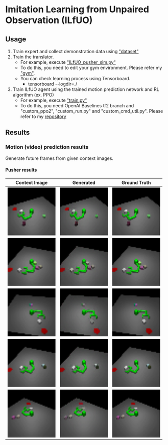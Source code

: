 # Imitation Learning from Unpaired Observation (ILfUO)

## Usage
1. Train expert and collect demonstration data using ["dataset"](../dataset/README.md)
2. Train the translator.
    - For example, execute ["ILfUO_pusher_sim.py"](./pusher/motion_prediction/ILfUO_pusher_sim.py)
    - To do this, you need to edit your gym environment. Please refer my ["gym"](../gym).
    - You can check learning process using Tensorboard.
        - tensorboard --logdir=./
3. Train ILfUO agent using the trained motion prediction network and RL algorithm (ex. PPO)
    - For example, execute ["train.py"](./pusher/ILfUO_rl_train/train.py)
    - To do this, you need OpenAI Baselines tf2 branch and "custom_ppo2", "custom_run.py" and "custom_cmd_util.py".
    Please refer to my [repository](https://github.com/gemst1/baselines)
    
## Results
### Motion (video) prediction results
Generate future frames from given context images.<br>

#### Pusher results
|Context Image|Generated|Ground Truth|
|:-----:|:-----:|:-----:|
|<img src="./pusher/motion_prediction/results_w_reg/gif/300_src_0.png" width="150px" height="150px">|<img src="./pusher/motion_prediction/results_w_reg/gif/300_recon_0.gif" width="150px" height="150px">|<img src="./pusher/motion_prediction/results_w_reg/gif/300_src_0.gif" width="150px" height="150px">|
|<img src="./pusher/motion_prediction/results_w_reg/gif/300_src_1.png" width="150px" height="150px">|<img src="./pusher/motion_prediction/results_w_reg/gif/300_recon_1.gif" width="150px" height="150px">|<img src="./pusher/motion_prediction/results_w_reg/gif/300_src_1.gif" width="150px" height="150px">|
|<img src="./pusher/motion_prediction/results_w_reg/gif/300_src_2.png" width="150px" height="150px">|<img src="./pusher/motion_prediction/results_w_reg/gif/300_recon_2.gif" width="150px" height="150px">|<img src="./pusher/motion_prediction/results_w_reg/gif/300_src_2.gif" width="150px" height="150px">|
|<img src="./pusher/motion_prediction/results_w_reg/gif/300_src_3.png" width="150px" height="150px">|<img src="./pusher/motion_prediction/results_w_reg/gif/300_recon_3.gif" width="150px" height="150px">|<img src="./pusher/motion_prediction/results_w_reg/gif/300_src_3.gif" width="150px" height="150px">|
|<img src="./pusher/motion_prediction/results_w_reg/gif/300_src_4.png" width="150px" height="150px">|<img src="./pusher/motion_prediction/results_w_reg/gif/300_recon_4.gif" width="150px" height="150px">|<img src="./pusher/motion_prediction/results_w_reg/gif/300_src_4.gif" width="150px" height="150px">|

